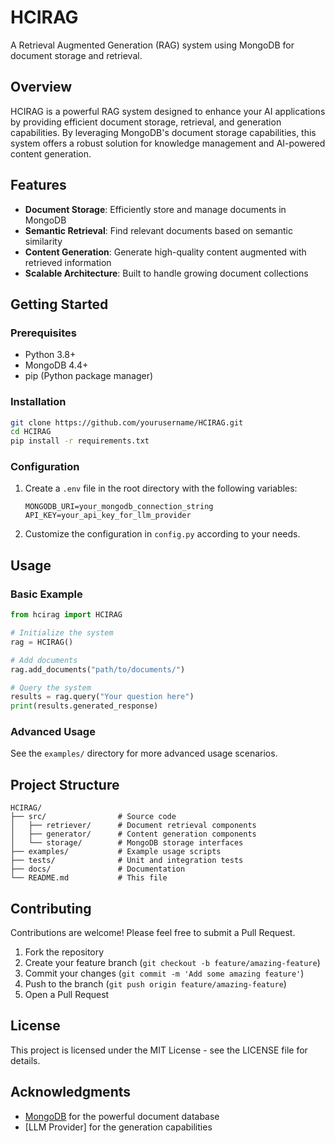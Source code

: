 # HCIRAG

A Retrieval Augmented Generation (RAG) system using MongoDB for document storage and retrieval.

## Overview

HCIRAG is a powerful RAG system designed to enhance your AI applications by providing efficient document storage, retrieval, and generation capabilities. By leveraging MongoDB's document storage capabilities, this system offers a robust solution for knowledge management and AI-powered content generation.

## Features

- **Document Storage**: Efficiently store and manage documents in MongoDB
- **Semantic Retrieval**: Find relevant documents based on semantic similarity
- **Content Generation**: Generate high-quality content augmented with retrieved information
- **Scalable Architecture**: Built to handle growing document collections

## Getting Started

### Prerequisites

- Python 3.8+
- MongoDB 4.4+
- pip (Python package manager)

### Installation

```bash
git clone https://github.com/yourusername/HCIRAG.git
cd HCIRAG
pip install -r requirements.txt
```

### Configuration

1. Create a `.env` file in the root directory with the following variables:
   ```
   MONGODB_URI=your_mongodb_connection_string
   API_KEY=your_api_key_for_llm_provider
   ```

2. Customize the configuration in `config.py` according to your needs.

## Usage

### Basic Example

```python
from hcirag import HCIRAG

# Initialize the system
rag = HCIRAG()

# Add documents
rag.add_documents("path/to/documents/")

# Query the system
results = rag.query("Your question here")
print(results.generated_response)
```

### Advanced Usage

See the `examples/` directory for more advanced usage scenarios.

## Project Structure

```
HCIRAG/
├── src/                # Source code
│   ├── retriever/      # Document retrieval components
│   ├── generator/      # Content generation components
│   └── storage/        # MongoDB storage interfaces
├── examples/           # Example usage scripts
├── tests/              # Unit and integration tests
├── docs/               # Documentation
└── README.md           # This file
```

## Contributing

Contributions are welcome! Please feel free to submit a Pull Request.

1. Fork the repository
2. Create your feature branch (`git checkout -b feature/amazing-feature`)
3. Commit your changes (`git commit -m 'Add some amazing feature'`)
4. Push to the branch (`git push origin feature/amazing-feature`)
5. Open a Pull Request

## License

This project is licensed under the MIT License - see the LICENSE file for details.

## Acknowledgments

- [MongoDB](https://www.mongodb.com/) for the powerful document database
- [LLM Provider] for the generation capabilities
